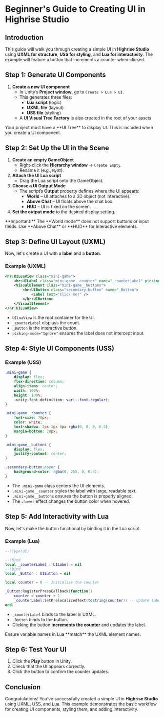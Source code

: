 # Beginner's Guide to Creating UI in Highrise Studio

## Introduction

This guide will walk you through creating a simple UI in **Highrise Studio** using **UXML for structure**, **USS for styling**, and **Lua for interactivity**. The example will feature a button that increments a counter when clicked.

## Step 1: Generate UI Components

1. **Create a new UI component**  
   - In Unity’s **Project window**, go to `Create > Lua > UI`.
   - This generates three files:
     - **Lua script** (logic)
     - **UXML file** (layout)
     - **USS file** (styling)
   - A **UI Visual Tree Factory** is also created in the root of your assets.

<Note type="warning">
Your project must have a **UI Tree** to display UI. This is included when you create a UI component.
</Note>

## Step 2: Set Up the UI in the Scene

1. **Create an empty GameObject**  
   - Right-click the **Hierarchy window** → `Create Empty`.
   - Rename it (e.g., `MyUI`).
2. **Attach the UI Lua script**  
   - Drag the Lua script onto the GameObject.
3. **Choose a UI Output Mode**  
   - The script’s **Output** property defines where the UI appears:
     - **World** – UI attaches to a 3D object (not interactive).
     - **Above Chat** – UI floats above the chat box.
     - **HUD** – UI is fixed on the screen.
4. **Set the output mode** to the desired display setting.

<Note type="info">
**Important:** The **World mode** does not support buttons or input fields. Use **Above Chat** or **HUD** for interactive elements.
</Note>

## Step 3: Define UI Layout (UXML)

Now, let's create a UI with a **label** and a **button**.

### Example (UXML)
```xml
<hr:UILuaView class="mini-game">
    <hr:UILabel class="mini-game__counter" name="_counterLabel" picking-mode="Ignore" />
    <VisualElement class="mini-game__buttons">
        <hr:UIButton class="secondary-button" name="_Button">
            <Label text="Click me!" />
        </hr:UIButton>
    </VisualElement>
</hr:UILuaView>
```
- `UILuaView` is the root container for the UI.
- `_counterLabel` displays the count.
- `_Button` is the interactive button.
- `picking-mode="Ignore"` ensures the label does not intercept input.

## Step 4: Style UI Components (USS)

### Example (USS)
```css
.mini-game {
    display: flex;
    flex-direction: column;
    align-items: center;
    width: 100%;
    height: 100%;
    -unity-font-definition: var(--font-regular);
}

.mini-game__counter {
    font-size: 70px;
    color: white;
    text-shadow: 2px 2px 0px rgba(0, 0, 0, 0.5);
    margin-bottom: 20px;
}

.mini-game__buttons {
    display: flex;
    justify-content: center;
}

.secondary-button:hover {
    background-color: rgba(0, 255, 0, 0.4);
}
```
- The `.mini-game` class centers the UI elements.
- `.mini-game__counter` styles the label with large, readable text.
- `.mini-game__buttons` ensures the button is properly aligned.
- The `:hover` effect changes the button color when hovered.

## Step 5: Add Interactivity with Lua

Now, let's make the button functional by binding it in the Lua script.

### Example (Lua)
```lua
--!Type(UI)

--!Bind
local _counterLabel : UILabel = nil
--!Bind
local _Button : UIButton = nil

local counter = 0 -- Initialize the counter

_Button:RegisterPressCallback(function()
    counter = counter + 1
    _counterLabel:SetPrelocalizedText(tostring(counter)) -- Update label text
end)
```
- `_counterLabel` binds to the label in UXML.
- `_Button` binds to the button.
- Clicking the button **increments the counter** and updates the label.

<Note type="info">
Ensure variable names in Lua **match** the UXML element names.
</Note>

## Step 6: Test Your UI

1. Click the **Play** button in Unity.
2. Check that the UI appears correctly.
3. Click the button to confirm the counter updates.

## Conclusion

Congratulations! You’ve successfully created a simple UI in **Highrise Studio** using UXML, USS, and Lua. This example demonstrates the basic workflow for creating UI components, styling them, and adding interactivity.